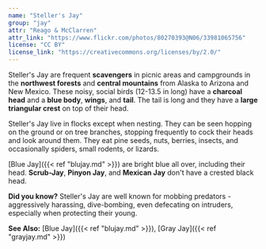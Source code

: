 ```yaml
---
name: "Steller's Jay"
group: "jay"
attr: "Reago & McClarren"
attr_link: "https://www.flickr.com/photos/80270393@N06/33981065756"
license: "CC BY"
license_link: "https://creativecommons.org/licenses/by/2.0/"
---
```

Steller's Jay are frequent **scavengers** in picnic areas and campgrounds in the **northwest forests** and **central mountains** from Alaska to Arizona and New Mexico. These noisy, social birds (12-13.5 in long) have a **charcoal head** and a **blue body**, **wings**, and **tail**. The tail is long and they have a **large triangular crest** on top of their head.

Steller's Jay live in flocks except when nesting. They can be seen hopping on the ground or on tree branches, stopping frequently to cock their heads and look around them. They eat pine seeds, nuts, berries, insects, and occasionally spiders, small rodents, or lizards.

[Blue Jay]({{< ref "blujay.md" >}}) are bright blue all over, including their head. **Scrub-Jay**, **Pinyon Jay**, and **Mexican Jay** don't have a crested black head.

**Did you know?** Steller's Jay are well known for mobbing predators - aggressively harassing, dive-bombing, even defecating on intruders, especially when protecting their young.

<!-- generated, do not edit -->
**See Also:**
[Blue Jay]({{< ref "blujay.md" >}}),
[Gray Jay]({{< ref "grayjay.md" >}})

